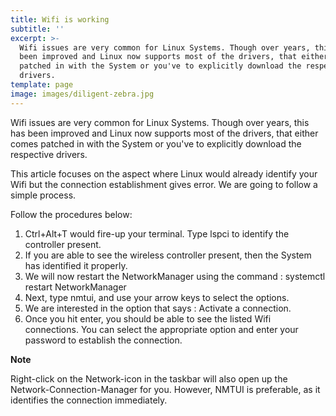 ```yaml
---
title: Wifi is working
subtitle: ''
excerpt: >-
  Wifi issues are very common for Linux Systems. Though over years, this has
  been improved and Linux now supports most of the drivers, that either comes
  patched in with the System or you've to explicitly download the respective
  drivers.
template: page
image: images/diligent-zebra.jpg
---
```

Wifi issues are very common for Linux Systems. Though over years, this has been improved and Linux now supports most of the drivers, that either comes patched in with the System or you've to explicitly download the respective drivers.

This article focuses on the aspect where Linux would already identify your Wifi but the connection establishment gives error. We are going to follow a simple process.

Follow the procedures below:

1.  Ctrl+Alt+T would fire-up your terminal. Type lspci to identify the controller present.
2.  If you are able to see the wireless controller present, then the System has identified it properly.
3.  We will now restart the NetworkManager using the command : systemctl restart NetworkManager
4.  Next, type nmtui, and use your arrow keys to select the options.
5.  We are interested in the option that says : Activate a connection.
6.  Once you hit enter, you should be able to see the listed Wifi connections. You can select the appropriate option and enter your password to establish the connection.


**Note**

Right-click on the Network-icon in the taskbar will also open up the Network-Connection-Manager for you. However, NMTUI is preferable, as it identifies the connection immediately.